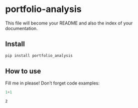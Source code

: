portfolio-analysis
================

<!-- WARNING: THIS FILE WAS AUTOGENERATED! DO NOT EDIT! -->

This file will become your README and also the index of your
documentation.

## Install

``` sh
pip install portfolio_analysis
```

## How to use

Fill me in please! Don’t forget code examples:

``` python
1+1
```

    2
